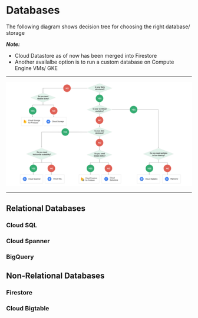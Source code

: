 # Databases

The following diagram shows decision tree for choosing the right database/ storage

***Note:***
 - Cloud Datastore as of now has been merged into Firestore
 - Another availalbe option is to run a custom database on Compute Engine VMs/ GKE

---

![Database Decision Tree](./choose-db.png)

---

## Relational Databases

### Cloud SQL

### Cloud Spanner

### BigQuery

## Non-Relational Databases

### Firestore

### Cloud Bigtable